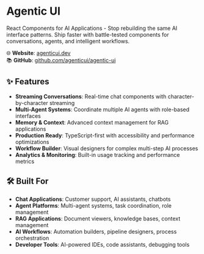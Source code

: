 # Agentic UI

React Components for AI Applications - Stop rebuilding the same AI interface patterns. Ship faster with battle-tested components for conversations, agents, and intelligent workflows.

🌐 **Website**: [agenticui.dev](https://agenticui.dev)  
📚 **GitHub**: [github.com/agenticui/agentic-ui](https://github.com/agenticui/agentic-ui)  

## ✨ Features

- **Streaming Conversations**: Real-time chat components with character-by-character streaming
- **Multi-Agent Systems**: Coordinate multiple AI agents with role-based interfaces  
- **Memory & Context**: Advanced context management for RAG applications
- **Production Ready**: TypeScript-first with accessibility and performance optimizations
- **Workflow Builder**: Visual designers for complex multi-step AI processes
- **Analytics & Monitoring**: Built-in usage tracking and performance metrics

## 🛠️ Built For

- **Chat Applications**: Customer support, AI assistants, chatbots
- **Agent Platforms**: Multi-agent systems, task coordination, role management
- **RAG Applications**: Document viewers, knowledge bases, context management
- **AI Workflows**: Automation builders, pipeline designers, process orchestration
- **Developer Tools**: AI-powered IDEs, code assistants, debugging tools

